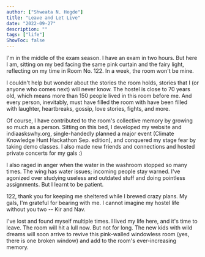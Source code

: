 ```yaml
---
author: ["Shweata N. Hegde"]
title: "Leave and Let Live"
date: "2022-09-27"
description: ""
tags: ["life"]
ShowToc: false
---
```

I'm in the middle of the exam season. I have an exam in two hours. But here I am, sitting on my bed facing the same pink curtain and the fairy light, reflecting on my time in Room No. 122. In a week, the room won't be mine.

I couldn't help but wonder about the stories the room holds, stories that I (or anyone who comes next) will never know. The hostel is close to 70 years old, which means more than 150 people lived in this room before me. And every person, inevitably, must have filled the room with have been filled with laughter, heartbreaks, gossip, love stories, fights, and more. 

Of course, I have contributed to the room's collective memory by growing so much as a person. Sitting on this bed, I developed my website and indiaaskswhy.org, single-handedly planned a major event (Climate Knowledge Hunt Hackathon Sep. edition), and conquered my stage fear by taking demo classes. I also made new friends and connections and hosted private concerts for my gals :)

I also raged in anger when the water in the washroom stopped so many times. The wing has water issues; incoming people stay warned. I've agonized over studying useless and outdated stuff and doing pointless assignments. But I learnt to be patient.

122, thank you for keeping me sheltered while I brewed crazy plans. My gals, I'm grateful for bearing with me. I cannot imagine my hostel life without you two -- Kir and Nav. 

I've lost and found myself multiple times. I lived my life here, and it's time to leave. The room will hit a lull now. But not for long. The new kids with wild dreams will soon arrive to revive this pink-walled windowless room (yes, there is one broken window) and add to the room's ever-increasing memory.